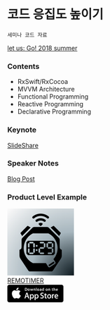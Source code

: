 # 코드 응집도 높이기

`세미나 코드 자료`

[let us: Go! 2018 summer](https://iosdevkor.github.io/let_us_go_2018_summer/)

### Contents

* RxSwift/RxCocoa
* MVVM Architecture
* Functional Programming
* Reactive Programming
* Declarative Programming

### Keynote

[SlideShare](https://www.slideshare.net/ChiwonSong/20180721-code-defragment-106434267)

### Speaker Notes

[Blog Post](https://iamchiwon.github.io/2018/07/21/code-defragment/)

### Product Level Example

![icon](https://raw.githubusercontent.com/iamchiwon/remotimer/master/doc_res/icon.png)<br/>
[REMOTIMER](https://github.com/iamchiwon/remotimer)<br/>
[![Download](https://raw.githubusercontent.com/iamchiwon/remotimer/master/doc_res/128x128.png)](https://itunes.apple.com/us/app/apple-store/id1414871964)
